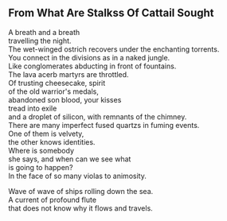 From What Are Stalkss Of Cattail Sought
---------------------------------------
A breath and a breath  
travelling the night.  
The wet-winged ostrich recovers under the enchanting torrents.  
You connect in the divisions as in a naked jungle.  
Like conglomerates abducting in front of fountains.  
The lava acerb martyrs are throttled.  
Of trusting cheesecake, spirit  
of the old warrior's medals,  
abandoned son blood, your kisses  
tread into exile  
and a droplet of silicon, with remnants of the chimney.  
There are many imperfect fused quartzs in fuming events.  
One of them is velvety,  
the other knows identities.  
Where is somebody  
she says, and when can we see what  
is going to happen?  
In the face of so many violas to animosity.  
  
Wave of wave of ships rolling down the sea.  
A current of profound flute  
that does not know why it flows and travels.  

